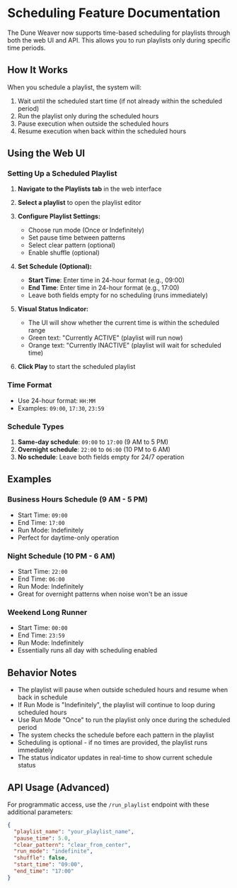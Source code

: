 # Scheduling Feature Documentation

The Dune Weaver now supports time-based scheduling for playlists through both the web UI and API. This allows you to run playlists only during specific time periods.

## How It Works

When you schedule a playlist, the system will:

1. Wait until the scheduled start time (if not already within the scheduled period)
2. Run the playlist only during the scheduled hours
3. Pause execution when outside the scheduled hours
4. Resume execution when back within the scheduled hours

## Using the Web UI

### Setting Up a Scheduled Playlist

1. **Navigate to the Playlists tab** in the web interface
2. **Select a playlist** to open the playlist editor
3. **Configure Playlist Settings:**

   - Choose run mode (Once or Indefinitely)
   - Set pause time between patterns
   - Select clear pattern (optional)
   - Enable shuffle (optional)

4. **Set Schedule (Optional):**

   - **Start Time**: Enter time in 24-hour format (e.g., 09:00)
   - **End Time**: Enter time in 24-hour format (e.g., 17:00)
   - Leave both fields empty for no scheduling (runs immediately)

5. **Visual Status Indicator:**

   - The UI will show whether the current time is within the scheduled range
   - Green text: "Currently ACTIVE" (playlist will run now)
   - Orange text: "Currently INACTIVE" (playlist will wait for scheduled time)

6. **Click Play** to start the scheduled playlist

### Time Format

- Use 24-hour format: `HH:MM`
- Examples: `09:00`, `17:30`, `23:59`

### Schedule Types

1. **Same-day schedule**: `09:00` to `17:00` (9 AM to 5 PM)
2. **Overnight schedule**: `22:00` to `06:00` (10 PM to 6 AM)
3. **No schedule**: Leave both fields empty for 24/7 operation

## Examples

### Business Hours Schedule (9 AM - 5 PM)

- Start Time: `09:00`
- End Time: `17:00`
- Run Mode: Indefinitely
- Perfect for daytime-only operation

### Night Schedule (10 PM - 6 AM)

- Start Time: `22:00`
- End Time: `06:00`
- Run Mode: Indefinitely
- Great for overnight patterns when noise won't be an issue

### Weekend Long Runner

- Start Time: `00:00`
- End Time: `23:59`
- Run Mode: Indefinitely
- Essentially runs all day with scheduling enabled

## Behavior Notes

- The playlist will pause when outside scheduled hours and resume when back in schedule
- If Run Mode is "Indefinitely", the playlist will continue to loop during scheduled hours
- Use Run Mode "Once" to run the playlist only once during the scheduled period
- The system checks the schedule before each pattern in the playlist
- Scheduling is optional - if no times are provided, the playlist runs immediately
- The status indicator updates in real-time to show current schedule status

## API Usage (Advanced)

For programmatic access, use the `/run_playlist` endpoint with these additional parameters:

```json
{
  "playlist_name": "your_playlist_name",
  "pause_time": 5.0,
  "clear_pattern": "clear_from_center",
  "run_mode": "indefinite",
  "shuffle": false,
  "start_time": "09:00",
  "end_time": "17:00"
}
```

